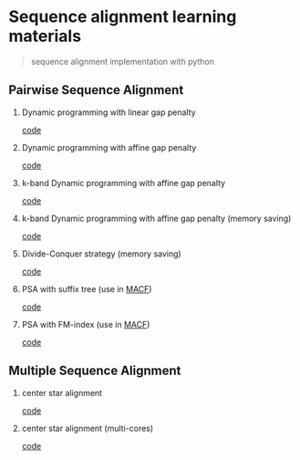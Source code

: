 # Sequence alignment learning materials
> sequence alignment implementation with python

## Pairwise Sequence Alignment

1. Dynamic programming with linear gap penalty
   
    [code](https://github.com/malabz/Jtmsa/blob/master/DynamicProgramming.ipynb)

2. Dynamic programming with affine gap penalty

    [code](https://github.com/malabz/Jtmsa/blob/master/AffineGap_DP.ipynb)

3. k-band Dynamic programming with affine gap penalty

    [code](https://github.com/malabz/Jtmsa/blob/master/AffineGap_Kband_DP.ipynb)

4. k-band Dynamic programming with affine gap penalty (memory saving)

    [code](https://github.com/malabz/Jtmsa/blob/master/PSA_Kband_memorysaving.py)

5. Divide-Conquer strategy (memory saving)

    [code](https://github.com/malabz/Jtmsa/blob/master/DivideConquer.ipynb)

6. PSA with suffix tree (use in [MACF](https://github.com/malabz/MACF))

    [code](https://github.com/malabz/Jtmsa/blob/master/PSA_STree.py)

7. PSA with FM-index (use in [MACF](https://github.com/malabz/MACF))

    [code](https://github.com/malabz/Jtmsa/blob/master/PSA_BWT.py)

## Multiple Sequence Alignment

1. center star alignment

    [code](https://github.com/malabz/Jtmsa/blob/master/MSA_star_align.py)

2. center star alignment (multi-cores)

    [code](https://github.com/malabz/Jtmsa/blob/master/MSA_Star_Multi_core.py)